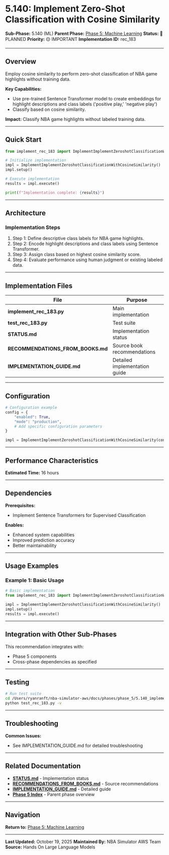# 5.140: Implement Zero-Shot Classification with Cosine Similarity

**Sub-Phase:** 5.140 (ML)
**Parent Phase:** [Phase 5: Machine Learning](../PHASE_5_INDEX.md)
**Status:** 🔵 PLANNED
**Priority:** 🟡 IMPORTANT
**Implementation ID:** rec_183

---

## Overview

Employ cosine similarity to perform zero-shot classification of NBA game highlights without training data.

**Key Capabilities:**
- Use pre-trained Sentence Transformer model to create embeddings for highlight descriptions and class labels ('positive play,' 'negative play')
- Classify based on cosine similarity.

**Impact:**
Classify NBA game highlights without labeled training data.

---

## Quick Start

```python
from implement_rec_183 import ImplementImplementZeroshotClassificationWithCosineSimilarity

# Initialize implementation
impl = ImplementImplementZeroshotClassificationWithCosineSimilarity()
impl.setup()

# Execute implementation
results = impl.execute()

print(f"Implementation complete: {results}")
```

---

## Architecture

### Implementation Steps

1. Step 1: Define descriptive class labels for NBA game highlights.
2. Step 2: Encode highlight descriptions and class labels using Sentence Transformer.
3. Step 3: Assign class based on highest cosine similarity score.
4. Step 4: Evaluate performance using human judgment or existing labeled data.

---

## Implementation Files

| File | Purpose |
|------|---------|
| **implement_rec_183.py** | Main implementation |
| **test_rec_183.py** | Test suite |
| **STATUS.md** | Implementation status |
| **RECOMMENDATIONS_FROM_BOOKS.md** | Source book recommendations |
| **IMPLEMENTATION_GUIDE.md** | Detailed implementation guide |

---

## Configuration

```python
# Configuration example
config = {
    "enabled": True,
    "mode": "production",
    # Add specific configuration parameters
}

impl = ImplementImplementZeroshotClassificationWithCosineSimilarity(config=config)
```

---

## Performance Characteristics

**Estimated Time:** 16 hours

---

## Dependencies

**Prerequisites:**
- Implement Sentence Transformers for Supervised Classification

**Enables:**
- Enhanced system capabilities
- Improved prediction accuracy
- Better maintainability

---

## Usage Examples

### Example 1: Basic Usage

```python
# Basic implementation
from implement_rec_183 import ImplementImplementZeroshotClassificationWithCosineSimilarity

impl = ImplementImplementZeroshotClassificationWithCosineSimilarity()
impl.setup()
results = impl.execute()
```

---

## Integration with Other Sub-Phases

This recommendation integrates with:
- Phase 5 components
- Cross-phase dependencies as specified

---

## Testing

```bash
# Run test suite
cd /Users/ryanranft/nba-simulator-aws/docs/phases/phase_5/5.140_implement_zero-shot_classification_with_cosine_similarity
python test_rec_183.py -v
```

---

## Troubleshooting

**Common Issues:**
- See IMPLEMENTATION_GUIDE.md for detailed troubleshooting

---

## Related Documentation

- **[STATUS.md](STATUS.md)** - Implementation status
- **[RECOMMENDATIONS_FROM_BOOKS.md](RECOMMENDATIONS_FROM_BOOKS.md)** - Source recommendations
- **[IMPLEMENTATION_GUIDE.md](IMPLEMENTATION_GUIDE.md)** - Detailed guide
- **[Phase 5 Index](../PHASE_5_INDEX.md)** - Parent phase overview

---

## Navigation

**Return to:** [Phase 5: Machine Learning](../PHASE_5_INDEX.md)

---

**Last Updated:** October 19, 2025
**Maintained By:** NBA Simulator AWS Team
**Source:** Hands On Large Language Models
